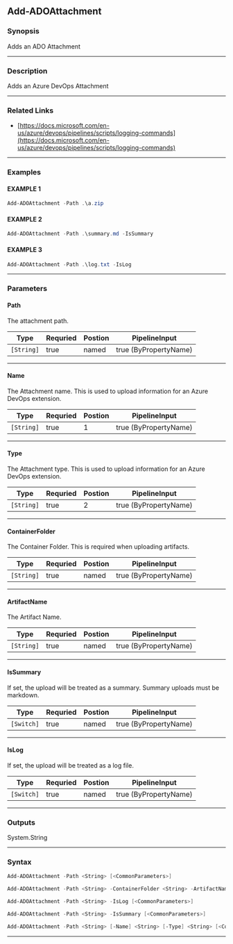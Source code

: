 
Add-ADOAttachment
-----------------
### Synopsis
Adds an ADO Attachment

---
### Description

Adds an Azure DevOps Attachment

---
### Related Links
* [https://docs.microsoft.com/en-us/azure/devops/pipelines/scripts/logging-commands](https://docs.microsoft.com/en-us/azure/devops/pipelines/scripts/logging-commands)
---
### Examples
#### EXAMPLE 1
```PowerShell
Add-ADOAttachment -Path .\a.zip
```

#### EXAMPLE 2
```PowerShell
Add-ADOAttachment -Path .\summary.md -IsSummary
```

#### EXAMPLE 3
```PowerShell
Add-ADOAttachment -Path .\log.txt -IsLog
```

---
### Parameters
#### **Path**

The attachment path.



|Type          |Requried|Postion|PipelineInput        |
|--------------|--------|-------|---------------------|
|```[String]```|true    |named  |true (ByPropertyName)|
---
#### **Name**

The Attachment name.  This is used to upload information for an Azure DevOps extension.



|Type          |Requried|Postion|PipelineInput        |
|--------------|--------|-------|---------------------|
|```[String]```|true    |1      |true (ByPropertyName)|
---
#### **Type**

The Attachment type.  This is used to upload information for an Azure DevOps extension.



|Type          |Requried|Postion|PipelineInput        |
|--------------|--------|-------|---------------------|
|```[String]```|true    |2      |true (ByPropertyName)|
---
#### **ContainerFolder**

The Container Folder.  This is required when uploading artifacts.



|Type          |Requried|Postion|PipelineInput        |
|--------------|--------|-------|---------------------|
|```[String]```|true    |named  |true (ByPropertyName)|
---
#### **ArtifactName**

The Artifact Name.



|Type          |Requried|Postion|PipelineInput        |
|--------------|--------|-------|---------------------|
|```[String]```|true    |named  |true (ByPropertyName)|
---
#### **IsSummary**

If set, the upload will be treated as a summary.  Summary uploads must be markdown.



|Type          |Requried|Postion|PipelineInput        |
|--------------|--------|-------|---------------------|
|```[Switch]```|true    |named  |true (ByPropertyName)|
---
#### **IsLog**

If set, the upload will be treated as a log file.



|Type          |Requried|Postion|PipelineInput        |
|--------------|--------|-------|---------------------|
|```[Switch]```|true    |named  |true (ByPropertyName)|
---
### Outputs
System.String


---
### Syntax
```PowerShell
Add-ADOAttachment -Path <String> [<CommonParameters>]
```
```PowerShell
Add-ADOAttachment -Path <String> -ContainerFolder <String> -ArtifactName <String> [<CommonParameters>]
```
```PowerShell
Add-ADOAttachment -Path <String> -IsLog [<CommonParameters>]
```
```PowerShell
Add-ADOAttachment -Path <String> -IsSummary [<CommonParameters>]
```
```PowerShell
Add-ADOAttachment -Path <String> [-Name] <String> [-Type] <String> [<CommonParameters>]
```
---


